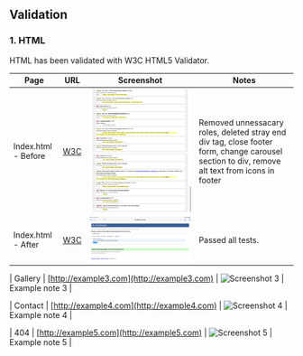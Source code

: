 ## Validation 

### 1. HTML

 HTML has been validated with W3C HTML5 Validator.


| Page      | URL                  | Screenshot           | Notes              |
|-----------|----------------------|----------------------|--------------------|
| Index.html - Before    | [W3C ](https://validator.w3.org/) | <img src="assets/images/testing/indexhtml1.jpeg" height="auto" width="600px"> <img src="assets/images/testing/indexhtml2.jpeg" height="auto" width="600px"> | Removed unnessacary roles, deleted stray end div tag, close footer form, change carousel section to div, remove alt text from icons in footer   |
| Index.html - After    | [W3C](https:/validator.w3.org) | <img src="assets/images/testing/indexhtml.jpeg" height="auto" width="600px">  | Passed all tests.   |


| Gallery   | [http://example3.com](http://example3.com) | ![Screenshot 3](http://example3.com/screenshot3.png) | Example note 3     |


| Contact    | [http://example4.com](http://example4.com) | ![Screenshot 4](http://example4.com/screenshot4.png) | Example note 4     |

| 404    | [http://example5.com](http://example5.com) | ![Screenshot 5](http://example5.com/screenshot5.png) | Example note 5     |

